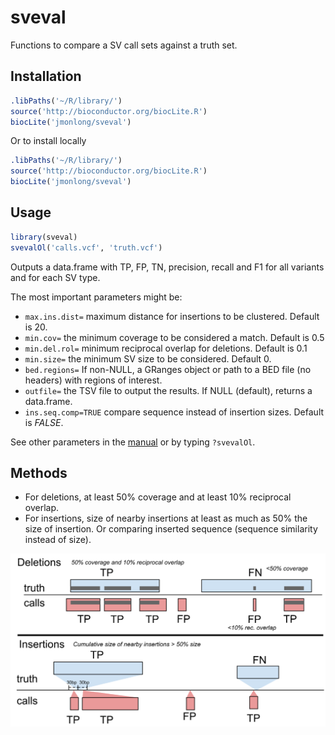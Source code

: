 # sveval

Functions to compare a SV call sets against a truth set.

## Installation

```r
.libPaths('~/R/library/')
source('http://bioconductor.org/biocLite.R')
biocLite('jmonlong/sveval')
```

Or to install locally

```r
.libPaths('~/R/library/')
source('http://bioconductor.org/biocLite.R')
biocLite('jmonlong/sveval')
```

## Usage

```r
library(sveval)
svevalOl('calls.vcf', 'truth.vcf')
```

Outputs a data.frame with TP, FP, TN, precision, recall and F1 for all variants and for each SV type.

The most important parameters might be:

- `max.ins.dist=` maximum distance for insertions to be clustered. Default is 20.
- `min.cov=` the minimum coverage to be considered a match. Default is 0.5
- `min.del.rol=` minimum reciprocal overlap for deletions. Default is 0.1
- `min.size=` the minimum SV size to be considered. Default 0.
- `bed.regions=` If non-NULL, a GRanges object or path to a BED file (no headers) with regions of interest.
- `outfile=` the TSV file to output the results. If NULL (default), returns a data.frame.
- `ins.seq.comp=TRUE` compare sequence instead of insertion sizes. Default is *FALSE*.

See other parameters in the [manual](docs/sveval-manual.pdf) or by typing `?svevalOl`.

## Methods

- For deletions, at least 50% coverage and at least 10% reciprocal overlap.
- For insertions, size of nearby insertions at least as much as 50% the size of insertion. Or comparing inserted sequence (sequence similarity instead of size).

![](docs/ol-cartoon.svg)
